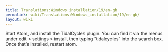 ```yaml
---
title: Translations:Windows installation/19/en-gb
permalink: wiki/Translations:Windows_installation/19/en-gb/
layout: wiki
---
```


Start Atom, and install the TidalCycles plugin. You can find it via the
menus under edit &gt; settings &gt; install, then typing “tidalcycles”
into the search box. Once that’s installed, restart atom.
